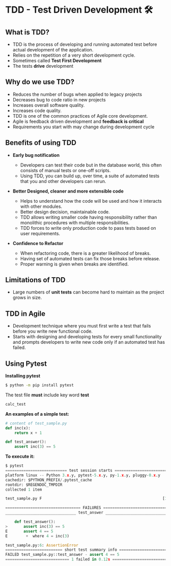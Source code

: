 # TDD - Test Driven Development :hammer_and_wrench:

## What is TDD?
- TDD is the process of developing and running automated test before actual development of the application.
- Relies on the repetition of a very short development cycle.
- Sometimes called **Test First Development**
- The tests **drive** development

## Why do we use TDD?
- Reduces the number of bugs when applied to legacy projects 
- Decreases bug to code ratio in new projects 
- Increases overall software quality.
- Increases code quality.
- TDD is one of the common practices of Agile core development.
- Agile is feedback driven development and **feedback is critical**
- Requirements you start with may change during development cycle


## Benefits of using TDD
* **Early bug notification**
    - Developers can test their code but in the database world, this often consists of manual tests or one-off scripts.
    - Using TDD, you can build up, over time, a suite of automated tests that you and other developers can rerun.

* **Better Designed, cleaner and more extensible code**
    - Helps to understand how the code will be used and how it interacts with other modules.
    - Better design decision, maintainable code.
    - TDD allows writing smaller code having responsibility rather than monolithic procedures with multiple responsibilities.
    - TDD forces to write only production code to pass tests based on user requirements.
    
* **Confidence to Refactor**
    - When refactoring code, there is a greater likelihood of breaks.
    - Having set of automated tests can fix those breaks before release.
    - Proper warning is given when breaks are identified.

## Limitations of TDD
- Large numbers of **unit tests** can become hard to maintain as the project grows in size.

## TDD in Agile 
- Development technique where you must first write a test that fails before you write new functional code. 
- Starts with designing and developing tests for every small functionality and prompts developers to write new code only if an automated test has failed. 
 

## Using Pytest 

**Installing pytest**

```bash
$ python -m pip install pytest
```

The test file **must** include key word **test**
```bash
calc_test
```

**An examples of a simple test:**

```python
# content of test_sample.py
def inc(x):
    return x + 1

def test_answer():
    assert inc(3) == 5
```

**To execute it:**

```python
$ pytest
=========================== test session starts ============================
platform linux -- Python 3.x.y, pytest-5.x.y, py-1.x.y, pluggy-0.x.y
cachedir: $PYTHON_PREFIX/.pytest_cache
rootdir: $REGENDOC_TMPDIR
collected 1 item

test_sample.py F                                                     [100%]

================================= FAILURES =================================
_______________________________ test_answer ________________________________

    def test_answer():
>       assert inc(3) == 5
E       assert 4 == 5
E        +  where 4 = inc(3)

test_sample.py:6: AssertionError
========================= short test summary info ==========================
FAILED test_sample.py::test_answer - assert 4 == 5
============================ 1 failed in 0.12s =============================
```